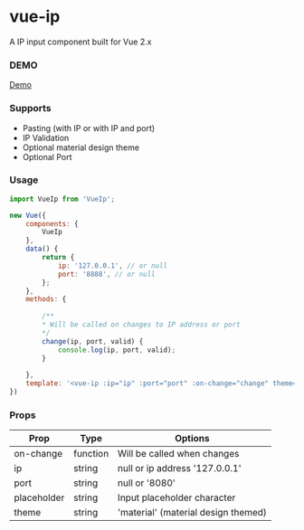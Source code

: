# vue-ip
A IP input component built for Vue 2.x

### DEMO
[Demo](https://peteringram0.github.io/vue-ip/)

### Supports
* Pasting (with IP or with IP and port)
* IP Validation
* Optional material design theme
* Optional Port

### Usage
```javascript
import VueIp from 'VueIp';

new Vue({
    components: {
        VueIp
    },
    data() {
        return {
            ip: '127.0.0.1', // or null
            port: '8888', // or null
        };
    },
    methods: {
        
        /**
        * Will be called on changes to IP address or port 
        */
        change(ip, port, valid) {
            console.log(ip, port, valid);
        }
        
    },
    template: '<vue-ip :ip="ip" :port="port" :on-change="change" theme="material"></vue-ip>'
})
```

### Props

| Prop        	| Type     	| Options                             	|
|-------------	|----------	|-------------------------------------	|
| on-change   	| function 	| Will be called when changes           |
| ip          	| string   	| null or ip address '127.0.0.1'      	|
| port        	| string   	| null or '8080'                      	|
| placeholder 	| string   	| Input placeholder character         	|
| theme       	| string   	| 'material' (material design themed) 	|
